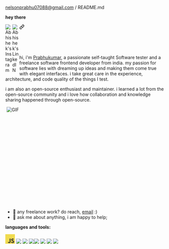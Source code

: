 <a href="www.gmail.com">nelsonprabhu07088@gmail.com</a> / README.md
<p><b>hey there</b></p>
<a href="#hey-there"><svg class="octicon octicon-link" viewBox="0 0 16 16" version="1.1" width="16" height="16" aria-hidden="true"><path fill-rule="evenodd" d="M7.775 3.275a.75.75 0 001.06 1.06l1.25-1.25a2 2 0 112.83 2.83l-2.5 2.5a2 2 0 01-2.83 0 .75.75 0 00-1.06 1.06 3.5 3.5 0 004.95 0l2.5-2.5a3.5 3.5 0 00-4.95-4.95l-1.25 1.25zm-4.69 9.64a2 2 0 010-2.83l2.5-2.5a2 2 0 012.83 0 .75.75 0 001.06-1.06 3.5 3.5 0 00-4.95 0l-2.5 2.5a3.5 3.5 0 004.95 4.95l1.25-1.25a.75.75 0 00-1.06-1.06l-1.25 1.25a2 2 0 01-2.83 0z"></path></svg></a></h3>

<a href="https://instagram.com/nelzon_praboo?igshid=YmMyMTA2M2Y=/" rel="nofollow">
  <img align="left" alt="Abhishek's Instagram" width="22px" src="https://raw.githubusercontent.com/hussainweb/hussainweb/main/icons/instagram.png" style="max-width: 100%;">
</a>
<!--
<a href="" rel="nofollow">
  <img align="left" alt="Abhishek's Discord" width="22px" src="https://raw.githubusercontent.com/peterthehan/peterthehan/master/assets/discord.svg" style="max-width: 100%;">
</a>
<a href="https://twitter.com/abhisheknaiidu" rel="nofollow">
  <img align="left" alt="Abhishek Naidu | Twitter" width="22px" src="https://raw.githubusercontent.com/peterthehan/peterthehan/master/assets/twitter.svg" style="max-width: 100%;">
</a>
-->
<a href="https://www.linkedin.com/in/nelson-prabhu-86b988249" rel="nofollow">
  <img align="left" alt="Abhishek's LinkedIN" width="22px" src="https://raw.githubusercontent.com/peterthehan/peterthehan/master/assets/linkedin.svg" style="max-width: 100%;">
</a>
<p dir="auto"><img src="https://api.visitorbadge.io/api/visitors?path=prabhukum&label=VIEWERS&labelColor=%23d9e3f0&countColor=%232ccce4" alt="" data-canonical-src="https://visitor-badge.glitch.me/badge?page_id=Prabhukum.Prabhukum" style="max-width: 100%;"></a></p>
<br>
<p dir="auto">hi, i'm <a href="http://127.0.0.1:5500/Prabhu-devops.github.io-main/index.html" rel="nofollow">Prabhukumar</a>, a passionate self-taught Software tester and a freelance software frontend developer from india. my passion for software lies with dreaming up ideas and making them come true with elegant interfaces. i take great care in the experience, architecture, and code quality of the things I test.</p>
<p dir="auto">i am also an open-source enthusiast and maintainer. i learned a lot from the open-source community and i love how collaboration and knowledge sharing happened through open-source.</p>
  <p dir="auto"><a target="_blank" rel="noopener noreferrer" href="https://github.com/abhisheknaiidu/abhisheknaiidu/blob/master/code.gif?raw=true"><img align="right" alt="GIF" src="https://github.com/abhisheknaiidu/abhisheknaiidu/raw/master/code.gif?raw=true" width="500" height="320" data-animated-image="" style="max-width: 100%;"></a></p>
<ul dir="auto">
<li><g-emoji class="g-emoji" alias="briefcase" fallback-src="https://github.githubassets.com/images/icons/emoji/unicode/1f4bc.png">💼</g-emoji> any freelance work? do reach, <a href="mailto:nelsonprabhu07088@gmail.com">email</a> :)</li>
<li><g-emoji class="g-emoji" alias="speech_balloon" fallback-src="https://github.githubassets.com/images/icons/emoji/unicode/1f4ac.png">💬</g-emoji> ask me about anything, i am happy to help;</li>
</ul>
<p><b>languages and tools:</b></p>
<a target="_blank" rel="noopener noreferrer nofollow" href="https://raw.githubusercontent.com/github/explore/80688e429a7d4ef2fca1e82350fe8e3517d3494d/topics/javascript/javascript.png"><img height="30" src="https://raw.githubusercontent.com/github/explore/80688e429a7d4ef2fca1e82350fe8e3517d3494d/topics/javascript/javascript.png" style="max-width: 100%;"></a> 
<a target="_blank" rel="noopener noreferrer nofollow" href="https://raw.githubusercontent.com/github/explore/80688e429a7d4ef2fca1e82350fe8e3517d3494d/topics/javascript/javascript.png"><img height="30" src="https://seeklogo.com/images/P/postman-logo-0087CA0D15-seeklogo.com.png" style="max-width: 100%;"></a>
<a target="_blank" rel="noopener noreferrer nofollow" href="https://raw.githubusercontent.com/github/explore/80688e429a7d4ef2fca1e82350fe8e3517d3494d/topics/javascript/javascript.png"><img height="30" src="https://w7.pngwing.com/pngs/177/242/png-transparent-plain-old-java-object-programming-language-computer-programming-object-oriented-programming-others-text-logo-computer-programming-thumbnail.png" style="max-width: 100%;"></a>
<a target="_blank" rel="noopener noreferrer nofollow" href="https://raw.githubusercontent.com/github/explore/80688e429a7d4ef2fca1e82350fe8e3517d3494d/topics/javascript/javascript.png"><img height="30" src="https://seeklogo.com/images/S/selenium-logo-DB9103D7CF-seeklogo.com.png" style="max-width: 100%;"></a><a target="_blank" rel="noopener noreferrer nofollow" href="https://raw.githubusercontent.com/github/explore/80688e429a7d4ef2fca1e82350fe8e3517d3494d/topics/javascript/javascript.png"><img height="30" src="https://upload.wikimedia.org/wikipedia/commons/c/c3/Python-logo-notext.svg" style="max-width: 100%;"></a>
<a target="_blank" rel="noopener noreferrer nofollow" href="https://raw.githubusercontent.com/github/explore/80688e429a7d4ef2fca1e82350fe8e3517d3494d/topics/javascript/javascript.png"><img height="30" src="https://upload.wikimedia.org/wikipedia/commons/thumb/d/d5/CSS3_logo_and_wordmark.svg/1452px-CSS3_logo_and_wordmark.svg.png" style="max-width: 100%;"></a>
<a target="_blank" rel="noopener noreferrer nofollow" href="https://raw.githubusercontent.com/github/explore/80688e429a7d4ef2fca1e82350fe8e3517d3494d/topics/javascript/javascript.png"><img height="30" src="https://encrypted-tbn0.gstatic.com/images?q=tbn:ANd9GcSkRUGXR_pLaNtbB7Uw9fKjJBWu42VCTQHy-3pAvBp1vC9yiVdH602-e7mRrLDCkKyojKg&usqp=CAU" style="max-width: 100%;"></a>
<a target="_blank" rel="noopener noreferrer nofollow" href="https://raw.githubusercontent.com/github/explore/80688e429a7d4ef2fca1e82350fe8e3517d3494d/topics/javascript/javascript.png"><img height="30" src="https://encrypted-tbn0.gstatic.com/images?q=tbn:ANd9GcQkH1MlHA8XYir5fZiW5DDCaAfqILEy-8pdaA&usqp=CAU" style="max-width: 100%;"></a>
